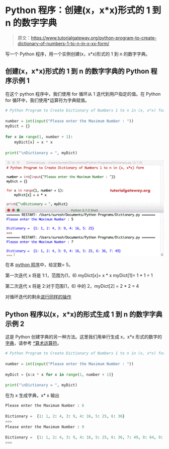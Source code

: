 # Python 程序：创建(x，x*x)形式的 1 到 n 的数字字典

> 原文：<https://www.tutorialgateway.org/python-program-to-create-dictionary-of-numbers-1-to-n-in-x-xx-form/>

写一个 Python 程序，用一个实例创建(x，x*x)形式的 1 到 n 的数字字典。

## 创建(x，x*x)形式的 1 到 n 的数字字典的 Python 程序示例 1

在这个 python 程序中，我们使用 for 循环从 1 迭代到用户指定的值。在 Python for 循环中，我们使用*运算符为字典赋值。

```py
# Python Program to Create Dictionary of Numbers 1 to n in (x, x*x) form

number = int(input("Please enter the Maximum Number : "))
myDict = {}

for x in range(1, number + 1):
    myDict[x] = x * x

print("\nDictionary = ", myDict)
```

![Python Program to Create Dictionary of Numbers 1 to n in (x, x*x) form 1](img/6f3341e5e593ba7a77976bb236e01558.png)

在本 [python 程序](https://www.tutorialgateway.org/python-programming-examples/)中，给定数= 5。

第一次迭代 x 将是 1:1，范围为(1，6)
myDict[x]= x * x
myDict[1]= 1 * 1 = 1

第二次迭代 x 将是 2:对于范围(1，6)
中的 2，myDict[2] = 2 * 2 = 4

对循环迭代的剩余[进行同样的操作](https://www.tutorialgateway.org/python-for-loop/)

## Python 程序以(x，x*x)的形式生成 1 到 n 的数字字典示例 2

这是 Python 创建字典的另一种方法。这里我们用单行生成 x，x*x 形式的数字的[字典](https://www.tutorialgateway.org/python-dictionary/)，请参考 [*算术运算符](https://www.tutorialgateway.org/python-arithmetic-operators/)。

```py
# Python Program to Create Dictionary of Numbers 1 to n in (x, x*x) form

number = int(input("Please enter the Maximum Number : "))

myDict = {x:x * x for x in range(1, number + 1)}

print("\nDictionary = ", myDict)
```

在为 x 生成字典，x* x 输出

```py
Please enter the Maximum Number : 6

Dictionary =  {1: 1, 2: 4, 3: 9, 4: 16, 5: 25, 6: 36}
>>> 
Please enter the Maximum Number : 9

Dictionary =  {1: 1, 2: 4, 3: 9, 4: 16, 5: 25, 6: 36, 7: 49, 8: 64, 9: 81}
>>> 
```